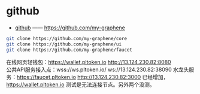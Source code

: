 # github

- [github](https://github.com/my-graphene) —— <https://github.com/my-graphene>

```bash
git clone https://github.com/my-graphene/core
git clone https://github.com/my-graphene/ui
git clone https://github.com/my-graphene/faucet
```

在线网页轻钱包：https://wallet.pltoken.io      http://13.124.230.82:8080  
公共API服务接入点：wss://ws.pltoken.io/    ws://13.124.230.82:38090
水龙头服务：https://faucet.pltoken.io     http://13.124.230.82:3000
已经增加，https://wallet.pltoken.io 测试是无法连接节点。另外两个没测。
